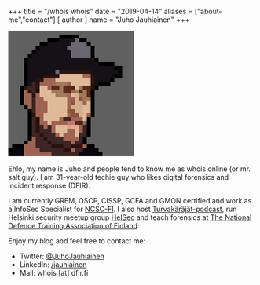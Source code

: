 +++
title = "/whois whois"
date = "2019-04-14"
aliases = ["about-me","contact"]
[ author ]
  name = "Juho Jauhiainen"
+++

![image](/assets/images/whois.png)

Ehlo, my name is Juho and people tend to know me as whois online (or mr. salt guy). I am 31-year-old techie guy who likes digital forensics and incident response (DFIR).

I am currently GREM, OSCP, CISSP, GCFA and GMON certified and work as a InfoSec Specialist for [NCSC-FI](https://www.ncsc.fi/). I also host [Turvakäräjät-podcast](https://turvakarajat.fi), run Helsinki security meetup group [HelSec](http://www.helsec.fi) and teach forensics at [The National Defence Training Association of Finland](https://mpk.fi/etusivu/what-is-the-mpk/).

Enjoy my blog and feel free to contact me:
- Twitter: [@JuhoJauhiainen](https://twitter.com/JuhoJauhiainen)
- LinkedIn: [/jauhiainen](https://www.linkedin.com/in/jauhiainen/)
- Mail: whois [at] dfir.fi
